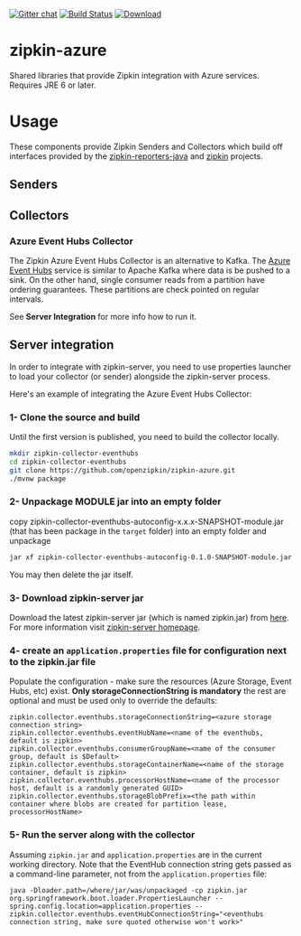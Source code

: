 [![Gitter chat](http://img.shields.io/badge/gitter-join%20chat%20%E2%86%92-brightgreen.svg)](https://gitter.im/openzipkin/zipkin)
[![Build Status](https://circleci.com/gh/openzipkin/zipkin-azure.svg?style=svg)](https://circleci.com/gh/openzipkin/zipkin-azure)
[![Download](https://api.bintray.com/packages/openzipkin/maven/zipkin-azure/images/download.svg)](https://bintray.com/openzipkin/maven/zipkin-azure/_latestVersion)

# zipkin-azure
Shared libraries that provide Zipkin integration with Azure services. Requires JRE 6 or later.

# Usage
These components provide Zipkin Senders and Collectors which build off interfaces provided by
the [zipkin-reporters-java](https://github.com/openzipkin/zipkin-reporter-java) and
[zipkin](https://github.com/openzipkin/zipkin) projects.

## Senders

## Collectors

### Azure Event Hubs Collector
The Zipkin Azure Event Hubs Collector is an alternative to Kafka. The [Azure Event Hubs](https://azure.microsoft.com/en-us/services/event-hubs/) service is similar to Apache Kafka where data is be pushed to a sink. On the other hand, single consumer reads from a partition have ordering guarantees. These partitions are check pointed on regular intervals.

See **Server Integration** for more info how to run it.

## Server integration
In order to integrate with zipkin-server, you need to use properties launcher to load your collector (or sender) alongside the zipkin-server process.

Here's an example of integrating the Azure Event Hubs Collector:

### 1- Clone the source and build
Until the first version is published, you need to build the collector locally.
``` bash
mkdir zipkin-collector-eventhubs
cd zipkin-collector-eventhubs
git clone https://github.com/openzipkin/zipkin-azure.git
./mvnw package
```

### 2- Unpackage MODULE jar into an empty folder
copy zipkin-collector-eventhubs-autoconfig-x.x.x-SNAPSHOT-module.jar (that has been package in the `target` folder) into an empty folder and unpackage
``` bash
jar xf zipkin-collector-eventhubs-autoconfig-0.1.0-SNAPSHOT-module.jar
```
You may then delete the jar itself.

### 3- Download zipkin-server jar
Download the latest zipkin-server jar (which is named zipkin.jar) from [here](https://search.maven.org/remote_content?g=io.zipkin.java&a=zipkin-server&v=LATEST&c=exec). For more information visit [zipkin-server homepage](https://github.com/openzipkin/zipkin/tree/master/zipkin-server).  

### 4- create an `application.properties` file for configuration next to the zipkin.jar file
Populate the configuration - make sure the resources (Azure Storage, Event Hubs, etc) exist. **Only storageConnectionString is mandatory** the rest are optional and must be used only to override the defaults:
```
zipkin.collector.eventhubs.storageConnectionString=<azure storage connection string>
zipkin.collector.eventhubs.eventHubName=<name of the eventhubs, default is zipkin>
zipkin.collector.eventhubs.consumerGroupName=<name of the consumer group, default is $Default>
zipkin.collector.eventhubs.storageContainerName=<name of the storage container, default is zipkin>
zipkin.collector.eventhubs.processorHostName=<name of the processor host, default is a randomly generated GUID>
zipkin.collector.eventhubs.storageBlobPrefix=<the path within container where blobs are created for partition lease, processorHostName>
```

### 5- Run the server along with the collector
Assuming `zipkin.jar` and `application.properties` are in the current working directory. Note that the EventHub connection string gets passed as a command-line parameter, not from the `application.properties` file:
```
java -Dloader.path=/where/jar/was/unpackaged -cp zipkin.jar org.springframework.boot.loader.PropertiesLauncher --spring.config.location=application.properties --zipkin.collector.eventhubs.eventHubConnectionString="<eventhubs connection string, make sure quoted otherwise won't work>"
```
